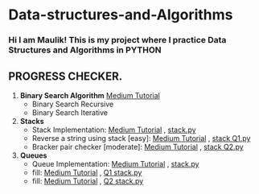 # Data-structures-and-Algorithms

### Hi I am Maulik! This is my project where I practice Data Structures and Algorithms in PYTHON

## PROGRESS CHECKER.

<p>
<ol>
    <!-- 1. BINARY SEARCH -->
    <li>
    <b>Binary Search Algorithm</b> 
    <a href="https://medium.com/@maulikchopra/how-to-implement-binary-search-in-python-binary-search-code-with-recursion-and-iteration-cd03567cf70e">
    Medium Tutorial</a>
       <ul>
            <li>Binary Search Recursive</li>
            <li>Binary Search Iterative</li>
        </ul>
    </li>
    <!-- 2. STACKS -->
    <li>
    <b>Stacks</b>
        <ul>
            <li>Stack Implementation:
            <a href="https://medium.com/@maulikchopra">Medium Tutorial</a>
            ,
            <a href="stacks and queues/stack.py">stack.py</a>
            </li>
            <li>Reverse a string using stack [easy]:
            <a href="https://medium.com/@maulikchopra">Medium Tutorial</a>
            ,
            <a href="stacks and queues/stack Q1.py">
            stack Q1.py</a>
            </li>
            <li>Bracker pair checker [moderate]:
            <a href="https://medium.com/@maulikchopra">Medium Tutorial</a>
            ,
            <a href="stacks and queues/stack Q2.py">
            stack Q2.py</a>
            </li>
        </ul>
    </li>
    <!-- 3. QUEUES -->
    <li>
    <b>Queues</b>
        <ul>
            <li>Queue Implementation:
            <a href="https://medium.com/@maulikchopra">Medium Tutorial</a>
            ,
            <a href="stacks and queues/stack.py">stack.py</a>
            </li>
            <li>fill:
            <a href="https://medium.com/@maulikchopra">Medium Tutorial</a>
            ,
            <a href="stacks and queues/Q1 stack.py">
            Q1 stack.py</a>
            </li>
            <li>fill:
            <a href="https://medium.com/@maulikchopra">Medium Tutorial</a>
            ,
            <a href="stacks and queues/Q2 stack.py">
            Q2 stack.py</a>
            </li>
        </ul>
    </li>
</ol>
</p>
